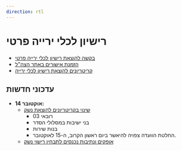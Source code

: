 ```yaml
---
direction: rtl
---
```


# רישיון לכלי ירייה פרטי

- [בקשה להוצאת רישיון לכלי ירייה פרטי](https://www.gov.il/he/service/issue_firearms_license_to_a_private_individual)
- [הזמנת אישורים באתר הצה"ל](https://ishurim.prat.idf.il/Account/Login?ReturnUrl=%2f%3fAspxAutoDetectCookieSupport%3d1&AspxAutoDetectCookieSupport=1)
- [קריטריונים להוצאת רישיון לכלי ירייה](https://www.gov.il/he/Departments/Policies/firearm_licensing_criteria)

## עדכוני חדשות

- **14 אוקטובר:**
  - [שינוי בקריטריונים להוצאת נשק](https://www.inn.co.il/news/616676)
    - רובאי 03
    - בני ישיבות במסלולי הסדר
    - בנות שירות
    - החלטת הוועדה צפויה להיאשר ביום ראשון הקרוב, ה-15 לאוקטובר.
  - [אופקים ונתיבות נכנסים לתבחין רישוי נשק](<https://rotter.net/forum/scoops1/816961.shtml>)
